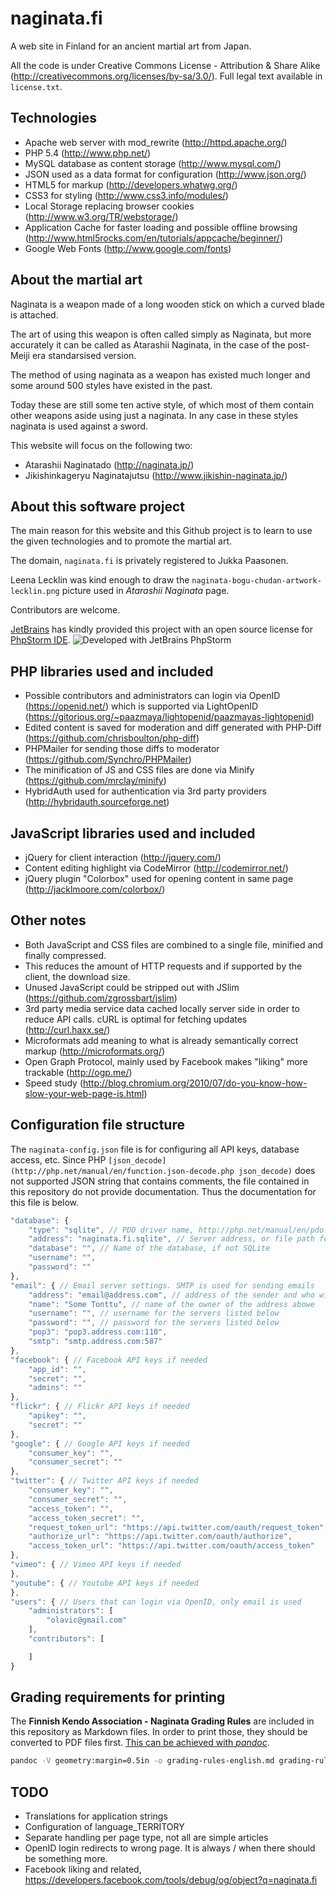 # naginata.fi

A web site in Finland for an ancient martial art from Japan.

All the code is under Creative Commons License - Attribution & Share Alike (http://creativecommons.org/licenses/by-sa/3.0/). 
Full legal text available in `license.txt`.

## Technologies

 * Apache web server with mod_rewrite (http://httpd.apache.org/)
 * PHP 5.4 (http://www.php.net/)
 * MySQL database as content storage (http://www.mysql.com/)
 * JSON used as a data format for configuration (http://www.json.org/)
 * HTML5 for markup (http://developers.whatwg.org/)
 * CSS3 for styling (http://www.css3.info/modules/)
 * Local Storage replacing browser cookies (http://www.w3.org/TR/webstorage/)
 * Application Cache for faster loading and possible offline browsing (http://www.html5rocks.com/en/tutorials/appcache/beginner/)
 * Google Web Fonts (http://www.google.com/fonts)
 
## About the martial art

Naginata is a weapon made of a long wooden stick on which a curved blade is attached.

The art of using this weapon is often called simply as Naginata, but more accurately
it can be called as Atarashii Naginata, in the case of the post-Meiji era standarsised 
version.

The method of using naginata as a weapon has existed much longer and some around 500 styles
have existed in the past.

Today these are still some ten active style, of which most of them contain other weapons
aside using just a naginata. In any case in these styles naginata is used against a sword.

This website will focus on the following two:

 * Atarashii Naginatado (http://naginata.jp/)
 * Jikishinkageryu Naginatajutsu (http://www.jikishin-naginata.jp/)

## About this software project

The main reason for this website and this Github project is to learn to use the given
technologies and to promote the martial art.

The domain, `naginata.fi` is privately registered to Jukka Paasonen.

Leena Lecklin was kind enough to draw the `naginata-bogu-chudan-artwork-lecklin.png` picture used in 
_Atarashii Naginata_ page.

Contributors are welcome.

[JetBrains](http://www.jetbrains.com/) has kindly provided this project with an open source license for 
[PhpStorm IDE](http://www.jetbrains.com/phpstorm/).
![Developed with JetBrains PhpStorm](http://www.jetbrains.com/phpstorm/documentation/phpstorm_banners/phpstorm1/phpstorm125x37_white.gif)


## PHP libraries used and included

 * Possible contributors and administrators can login via OpenID (https://openid.net/) which is supported via LightOpenID (https://gitorious.org/~paazmaya/lightopenid/paazmayas-lightopenid)
 * Edited content is saved for moderation and diff generated with PHP-Diff (https://github.com/chrisboulton/php-diff)
 * PHPMailer for sending those diffs to moderator (https://github.com/Synchro/PHPMailer)
 * The minification of JS and CSS files are done via Minify (https://github.com/mrclay/minify)
 * HybridAuth used for authentication via 3rd party providers (http://hybridauth.sourceforge.net)

## JavaScript libraries used and included

 * jQuery for client interaction (http://jquery.com/)
 * Content editing highlight via CodeMirror (http://codemirror.net/)
 * jQuery plugin "Colorbox" used for opening content in same page (http://jacklmoore.com/colorbox/)
 
## Other notes

 * Both JavaScript and CSS files are combined to a single file, minified and finally compressed.
 * This reduces the amount of HTTP requests and if supported by the client, the download size.
 * Unused JavaScript could be stripped out with JSlim (https://github.com/zgrossbart/jslim)
 * 3rd party media service data cached locally server side in order to reduce API calls. cURL is optimal for fetching updates (http://curl.haxx.se/)
 * Microformats add meaning to what is already semantically correct markup (http://microformats.org/)
 * Open Graph Protocol, mainly used by Facebook makes "liking" more trackable (http://ogp.me/)
 * Speed study (http://blog.chromium.org/2010/07/do-you-know-how-slow-your-web-page-is.html)
 
## Configuration file structure

The `naginata-config.json` file is for configuring all API keys, database access, etc. 
Since PHP `[json_decode](http://php.net/manual/en/function.json-decode.php json_decode)` does not supported
JSON string that contains comments, the file contained in this repository do not provide documentation. 
Thus the documentation for this file is below.

```js
"database": {
    "type": "sqlite", // PDO driver name, http://php.net/manual/en/pdo.getavailabledrivers.php
    "address": "naginata.fi.sqlite", // Server address, or file path for SQLite
    "database": "", // Name of the database, if not SQLite
    "username": "",
    "password": ""
},
"email": { // Email server settings. SMTP is used for sending emails
    "address": "email@address.com", // address of the sender and who will get all copies
    "name": "Some Tonttu", // name of the owner of the address abowe
    "username": "", // username for the servers listed below
    "password": "", // password for the servers listed below
    "pop3": "pop3.address.com:110",
    "smtp": "smtp.address.com:587"
},
"facebook": { // Facebook API keys if needed
    "app_id": "",
    "secret": "",
    "admins": ""
},
"flickr": { // Flickr API keys if needed
    "apikey": "",
    "secret": ""
},
"google": { // Google API keys if needed
    "consumer_key": "",
    "consumer_secret": ""
},
"twitter": { // Twitter API keys if needed
    "consumer_key": "",
    "consumer_secret": "",
    "access_token": "",
    "access_token_secret": "",
    "request_token_url": "https://api.twitter.com/oauth/request_token",
    "authorize_url": "https://api.twitter.com/oauth/authorize",
    "access_token_url": "https://api.twitter.com/oauth/access_token"
},
"vimeo": { // Vimeo API keys if needed
},
"youtube": { // Youtube API keys if needed
},
"users": { // Users that can login via OpenID, only email is used
    "administrators": [
        "olavic@gmail.com"
    ],
    "contributors": [

    ]
}
```

## Grading requirements for printing

The **Finnish Kendo Association - Naginata Grading Rules** are included in
this repository as Markdown files. In order to print those, they should
be converted to PDF files first. 
[This can be achieved with _pandoc_](http://johnmacfarlane.net/pandoc/).

```sh
pandoc -V geometry:margin=0.5in -o grading-rules-english.md grading-rules-english.pdf
```


## TODO

 * Translations for application strings
 * Configuration of language_TERRITORY
 * Separate handling per page type, not all are simple articles
 * OpenID login redirects to wrong page. It is always / when there should be something more.
 * Facebook liking and related, https://developers.facebook.com/tools/debug/og/object?q=naginata.fi
 
 
 
 
